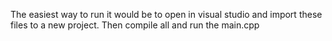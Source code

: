 The easiest way to run it would be to open in visual studio and import these files to a new project. Then compile all and run the main.cpp
